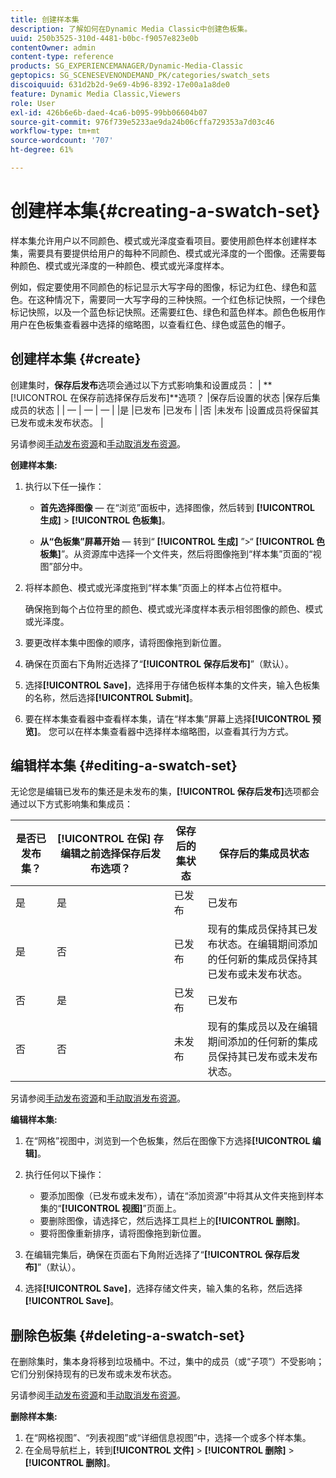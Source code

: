 ```yaml
---
title: 创建样本集
description: 了解如何在Dynamic Media Classic中创建色板集。
uuid: 250b3525-310d-4481-b0bc-f9057e823e0b
contentOwner: admin
content-type: reference
products: SG_EXPERIENCEMANAGER/Dynamic-Media-Classic
geptopics: SG_SCENESEVENONDEMAND_PK/categories/swatch_sets
discoiquuid: 631d2b2d-9e69-4b96-8392-17e00a1a8de0
feature: Dynamic Media Classic,Viewers
role: User
exl-id: 426b6e6b-daed-4ca6-b095-99bb06604b07
source-git-commit: 976f739e5233ae9da24b06cffa729353a7d03c46
workflow-type: tm+mt
source-wordcount: '707'
ht-degree: 61%

---
```


# 创建样本集{#creating-a-swatch-set}

样本集允许用户以不同颜色、模式或光泽度查看项目。要使用颜色样本创建样本集，需要具有要提供给用户的每种不同颜色、模式或光泽度的一个图像。还需要每种颜色、模式或光泽度的一种颜色、模式或光泽度样本。

例如，假定要使用不同颜色的标记显示大写字母的图像，标记为红色、绿色和蓝色。在这种情况下，需要同一大写字母的三种快照。一个红色标记快照，一个绿色标记快照，以及一个蓝色标记快照。还需要红色、绿色和蓝色样本。颜色色板用作用户在色板集查看器中选择的缩略图，以查看红色、绿色或蓝色的帽子。

## 创建样本集 {#create}

创建集时，**保存后发布**选项会通过以下方式影响集和设置成员：
| **[!UICONTROL 在保存前选择保存后发布]**选项？ |保存后设置的状态 |保存后集成员的状态 |
| — | — | — |
|是 |已发布 |已发布 |
|否 |未发布 |设置成员将保留其已发布或未发布状态。 |

另请参阅[手动发布资源](publishing-files.md#manually_publishing_assets)和[手动取消发布资源](publishing-files.md#manually_unpublishing_assets)。

**创建样本集:**

1. 执行以下任一操作：

   * **首先选择图像**  — 在“浏览”面板中，选择图像，然后转到 **[!UICONTROL 生成]**  >  **[!UICONTROL 色板集]**。

   * **从“色板集”屏幕开始**  — 转到“ **[!UICONTROL 生成]** ”>“ **[!UICONTROL 色板集]**”。从资源库中选择一个文件夹，然后将图像拖到“样本集”页面的“视图”部分中。

1. 将样本颜色、模式或光泽度拖到“样本集”页面上的样本占位符框中。

   确保拖到每个占位符里的颜色、模式或光泽度样本表示相邻图像的颜色、模式或光泽度。

1. 要更改样本集中图像的顺序，请将图像拖到新位置。
1. 确保在页面右下角附近选择了“**[!UICONTROL 保存后发布]**”（默认）。
1. 选择&#x200B;**[!UICONTROL Save]**，选择用于存储色板样本集的文件夹，输入色板集的名称，然后选择&#x200B;**[!UICONTROL Submit]**。
1. 要在样本集查看器中查看样本集，请在“样本集”屏幕上选择&#x200B;**[!UICONTROL 预览]**。 您可以在样本集查看器中选择样本缩略图，以查看其行为方式。

## 编辑样本集 {#editing-a-swatch-set}

无论您是编辑已发布的集还是未发布的集，**[!UICONTROL 保存后发布]**&#x200B;选项都会通过以下方式影响集和集成员：

| 是否已发布集？ | **[!UICONTROL 在保]** 存编辑之前选择保存后发布选项？ | 保存后的集状态 | 保存后的集成员状态 |
|--- |--- |--- |--- |
| 是 | 是 | 已发布 | 已发布 |
| 是 | 否 | 已发布 | 现有的集成员保持其已发布状态。在编辑期间添加的任何新的集成员保持其已发布或未发布状态。 |
| 否 | 是 | 已发布 | 已发布 |
| 否 | 否 | 未发布 | 现有的集成员以及在编辑期间添加的任何新的集成员保持其已发布或未发布状态。 |

另请参阅[手动发布资源](publishing-files.md#manually_publishing_assets)和[手动取消发布资源](publishing-files.md#manually_unpublishing_assets)。

**编辑样本集:**

1. 在“网格”视图中，浏览到一个色板集，然后在图像下方选择&#x200B;**[!UICONTROL 编辑]**。
1. 执行任何以下操作：

   * 要添加图像（已发布或未发布），请在“添加资源”中将其从文件夹拖到样本集的“**[!UICONTROL 视图]**”页面上。
   * 要删除图像，请选择它，然后选择工具栏上的&#x200B;**[!UICONTROL 删除]**。
   * 要将图像重新排序，请将图像拖到新位置。

1. 在编辑完集后，确保在页面右下角附近选择了“**[!UICONTROL 保存后发布]**”（默认）。
1. 选择&#x200B;**[!UICONTROL Save]**，选择存储文件夹，输入集的名称，然后选择&#x200B;**[!UICONTROL Save]**。

## 删除色板集 {#deleting-a-swatch-set}

在删除集时，集本身将移到垃圾桶中。不过，集中的成员（或“子项”）不受影响；它们分别保持现有的已发布或未发布状态。

另请参阅[手动发布资源](publishing-files.md#manually_publishing_assets)和[手动取消发布资源](publishing-files.md#manually_unpublishing_assets)。

**删除样本集:**

1. 在“网格视图”、“列表视图”或“详细信息视图”中，选择一个或多个样本集。
1. 在全局导航栏上，转到&#x200B;**[!UICONTROL 文件]** > **[!UICONTROL 删除]** > **[!UICONTROL 删除]**。
